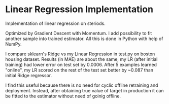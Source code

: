 # Linear Regression Implementation
Implementation of linear regression on steriods.

Optimized by Gradient Descent with Momentum. I add possibility to fit another sample into trained estimator. All this is done in Python with help of NumPy.

I compare sklearn's Ridge vs my Linear Regression in test.py on boston housing dataset. Results (in MAE) are about the same, my LR (after initial training) had lower error on test set by 0.0006. After 5 examples learned "online", my LR scored on the rest of the test set better by ~0.087 than initial Ridge regressor.

I find this useful because there is no need for cyclic offline retraining and deployment. Instead, after obtaining true value of target in production it can be fitted to the estimator without need of goinig offline.
